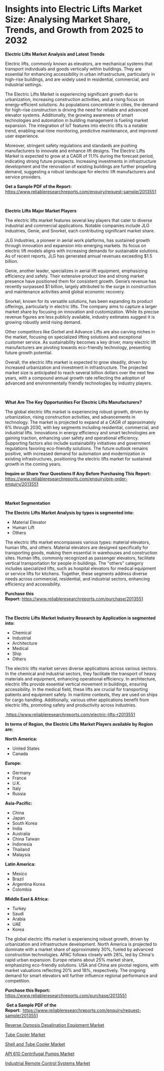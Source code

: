 <p><h1>Insights into Electric Lifts Market Size: Analysing Market Share, Trends, and Growth from 2025 to 2032</h1></p><p><strong>Electric Lifts Market Analysis and Latest Trends</strong></p>
<p><p>Electric lifts, commonly known as elevators, are mechanical systems that transport individuals and goods vertically within buildings. They are essential for enhancing accessibility in urban infrastructure, particularly in high-rise buildings, and are widely used in residential, commercial, and industrial settings.</p><p>The Electric Lifts Market is experiencing significant growth due to urbanization, increasing construction activities, and a rising focus on energy-efficient solutions. As populations concentrate in cities, the demand for high-rise construction is driving the need for reliable and advanced elevator systems. Additionally, the growing awareness of smart technologies and automation in building management is fueling market expansion. The integration of IoT features into electric lifts is a notable trend, enabling real-time monitoring, predictive maintenance, and improved user experience.</p><p>Moreover, stringent safety regulations and standards are pushing manufacturers to innovate and enhance lift designs. The Electric Lifts Market is expected to grow at a CAGR of 11.1% during the forecast period, indicating strong future prospects. Increasing investments in infrastructure development and the renovation of existing buildings are further propelling demand, suggesting a robust landscape for electric lift manufacturers and service providers.</p></p>
<p><strong>Get a Sample PDF of the Report:&nbsp;</strong> <a href="https://www.reliableresearchreports.com/enquiry/request-sample/2013551?utm_campaign=10&utm_medium=2&utm_source=Github&utm_content=ia&utm_term=10042025&utm_id=electric-lifts">https://www.reliableresearchreports.com/enquiry/request-sample/2013551</a></p>
<p>&nbsp;</p>
<p><strong>Electric Lifts Major Market Players</strong></p>
<p><p>The electric lifts market features several key players that cater to diverse industrial and commercial applications. Notable companies include JLG Industries, Genie, and Snorkel, each contributing significant market share.</p><p>JLG Industries, a pioneer in aerial work platforms, has sustained growth through innovation and expansion into emerging markets. Its focus on electric lift models aligns with increasing demands for sustainable solutions. As of recent reports, JLG has generated annual revenues exceeding $1.5 billion.</p><p>Genie, another leader, specializes in aerial lift equipment, emphasizing efficiency and safety. Their extensive product line and strong market presence have positioned them for consistent growth. Genie’s revenue has recently surpassed $1 billion, largely attributed to the surge in construction and maintenance activities amid global economic recovery.</p><p>Snorkel, known for its versatile solutions, has been expanding its product offerings, particularly in electric lifts. The company aims to capture a larger market share by focusing on innovation and customization. While its precise revenue figures are less publicly available, industry estimates suggest it is growing robustly amid rising demand.</p><p>Other competitors like Gorbel and Advance Lifts are also carving niches in the market, focusing on specialized lifting solutions and exceptional customer service. As sustainability becomes a key driver, many electric lift manufacturers are pivoting towards eco-friendly technology, presenting future growth potential.</p><p>Overall, the electric lifts market is expected to grow steadily, driven by increased urbanization and investment in infrastructure. The projected market size is anticipated to reach several billion dollars over the next few years, with a compound annual growth rate reflecting the adoption of advanced and environmentally friendly technologies by industry players.</p></p>
<p>&nbsp;</p>
<p><strong>What Are The Key Opportunities For Electric Lifts Manufacturers?</strong></p>
<p><p>The global electric lifts market is experiencing robust growth, driven by urbanization, rising construction activities, and advancements in technology. The market is projected to expand at a CAGR of approximately 6% through 2030, with key segments including residential, commercial, and industrial lifts. Innovations in energy efficiency and smart technologies are gaining traction, enhancing user safety and operational efficiency. Supporting factors also include sustainability initiatives and government regulations favoring eco-friendly solutions. The future outlook remains positive, with increased demand for automation and modernization in existing infrastructures, positioning the electric lifts market for sustained growth in the coming years.</p></p>
<p><strong>Inquire or Share Your Questions If Any Before Purchasing This Report:</strong> <a href="https://www.reliableresearchreports.com/enquiry/pre-order-enquiry/2013551?utm_campaign=10&utm_medium=2&utm_source=Github&utm_content=ia&utm_term=10042025&utm_id=electric-lifts">https://www.reliableresearchreports.com/enquiry/pre-order-enquiry/2013551</a></p>
<p>&nbsp;</p>
<p><strong>Market Segmentation</strong></p>
<p><strong>The Electric Lifts Market Analysis by types is segmented into:</strong></p>
<p><ul><li>Material Elevator</li><li>Human Lift</li><li>Others</li></ul></p>
<p><p>The electric lifts market encompasses various types: material elevators, human lifts, and others. Material elevators are designed specifically for transporting goods, making them essential in warehouses and construction sites. Human lifts, commonly recognized as passenger elevators, facilitate vertical transportation for people in buildings. The "others" category includes specialized lifts, such as hospital elevators for medical equipment or service lifts for kitchens. Together, these segments address diverse needs across commercial, residential, and industrial sectors, enhancing efficiency and accessibility.</p></p>
<p><strong>Purchase this Report:&nbsp;</strong><a href="https://www.reliableresearchreports.com/purchase/2013551?utm_campaign=10&utm_medium=2&utm_source=Github&utm_content=ia&utm_term=10042025&utm_id=electric-lifts">https://www.reliableresearchreports.com/purchase/2013551</a></p>
<p>&nbsp;</p>
<p><strong>The Electric Lifts Market Industry Research by Application is segmented into:</strong></p>
<p><ul><li>Chemical</li><li>Industrial</li><li>Architecture</li><li>Medical</li><li>Ship</li><li>Others</li></ul></p>
<p><p>The electric lifts market serves diverse applications across various sectors. In the chemical and industrial sectors, they facilitate the transport of heavy materials and equipment, enhancing operational efficiency. In architecture, electric lifts provide essential vertical movement in buildings, ensuring accessibility. In the medical field, these lifts are crucial for transporting patients and equipment safely. In maritime contexts, they are used on ships for cargo handling. Additionally, various other applications benefit from electric lifts, promoting safety and productivity across industries.</p></p>
<p><a href="https://www.reliableresearchreports.com/electric-lifts-r2013551?utm_campaign=10&utm_medium=2&utm_source=Github&utm_content=ia&utm_term=10042025&utm_id=electric-lifts">&nbsp;https://www.reliableresearchreports.com/electric-lifts-r2013551</a></p>
<p><strong>In terms of Region, the Electric Lifts Market Players available by Region are:</strong></p>
<p>
    <p> <strong> North America: </strong>
        <ul>
            <li>United States</li>
            <li>Canada</li>
        </ul>
        </p> 
    <p> <strong> Europe: </strong>
        <ul>
            <li>Germany</li>
            <li>France</li>
            <li>U.K.</li>
            <li>Italy</li>
            <li>Russia</li>
        </ul>
        </p> 
    <p> <strong> Asia-Pacific: </strong>
        <ul>
            <li>China</li>
            <li>Japan</li>
            <li>South Korea</li>
            <li>India</li>
            <li>Australia</li>
            <li>China Taiwan</li>
            <li>Indonesia</li>
            <li>Thailand</li>
            <li>Malaysia</li>
        </ul>
        </p> 
    <p> <strong> Latin America: </strong>
        <ul>
            <li>Mexico</li>
            <li>Brazil</li>
            <li>Argentina Korea</li>
            <li>Colombia</li>
        </ul>
        </p> 
    <p> <strong> Middle East & Africa: </strong>
        <ul>
            <li>Turkey</li>
            <li>Saudi</li>
            <li>Arabia</li>
            <li>UAE</li>
            <li>Korea</li>
        </ul>
    </p>
    </p>
<p><p>The global electric lifts market is experiencing robust growth, driven by urbanization and infrastructure development. North America is projected to dominate with a market share of approximately 30%, fueled by advanced construction technologies. APAC follows closely with 28%, led by China's rapid urban expansion. Europe retains about 25% market share, emphasizing eco-friendly solutions. USA and China are pivotal regions, with market valuations reflecting 20% and 18%, respectively. The ongoing demand for smart elevators will further influence regional performance and competition.</p></p>
<p><strong>Purchase this Report: </strong><a href="https://www.reliableresearchreports.com/purchase/2013551?utm_campaign=10&utm_medium=2&utm_source=Github&utm_content=ia&utm_term=10042025&utm_id=electric-lifts">https://www.reliableresearchreports.com/purchase/2013551</a></p>
<p>&nbsp;<strong>Get a Sample PDF of the Report:&nbsp;&nbsp;</strong><a href="https://www.reliableresearchreports.com/enquiry/request-sample/2013551?utm_campaign=10&utm_medium=2&utm_source=Github&utm_content=ia&utm_term=10042025&utm_id=electric-lifts">https://www.reliableresearchreports.com/enquiry/request-sample/2013551</a></p>
<p><strong></strong></p>
<p><p><a href="https://github.com/kukolkasimo5/Market-Research-Report-List-1/blob/main/reverse-osmosis-desalination-equipment-market.md?utm_campaign=10&utm_medium=2&utm_source=Github&utm_content=ia&utm_term=10042025&utm_id=electric-lifts">Reverse Osmosis Desalination Equipment Market</a></p><p><a href="https://github.com/beyeagamizjp/Market-Research-Report-List-1/blob/main/tube-cooler-market.md?utm_campaign=10&utm_medium=2&utm_source=Github&utm_content=ia&utm_term=10042025&utm_id=electric-lifts">Tube Cooler Market</a></p><p><a href="https://github.com/baatetoshda/Market-Research-Report-List-1/blob/main/shell-and-tube-cooler-market.md?utm_campaign=10&utm_medium=2&utm_source=Github&utm_content=ia&utm_term=10042025&utm_id=electric-lifts">Shell and Tube Cooler Market</a></p><p><a href="https://github.com/naingbiner7i/Market-Research-Report-List-1/blob/main/api-610-centrifugal-pumps-market.md?utm_campaign=10&utm_medium=2&utm_source=Github&utm_content=ia&utm_term=10042025&utm_id=electric-lifts">API 610 Centrifugal Pumps Market</a></p><p><a href="https://github.com/siwerhommer97/Market-Research-Report-List-1/blob/main/industrial-remote-control-systems-market.md?utm_campaign=10&utm_medium=2&utm_source=Github&utm_content=ia&utm_term=10042025&utm_id=electric-lifts">Industrial Remote Control Systems Market</a></p></p>